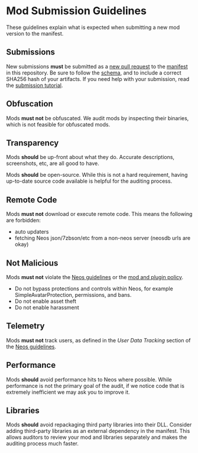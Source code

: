 # Mod Submission Guidelines

These guidelines explain what is expected when submitting a new mod version to the manifest.

## Submissions

New submissions **must** be submitted as a [new pull request] to the [manifest] in this repository. Be sure to follow the [schema], and to include a correct SHA256 hash of your artifacts. If you need help with your submission, read the [submission tutorial].

## Obfuscation

Mods **must not** be obfuscated. We audit mods by inspecting their binaries, which is not feasible for obfuscated mods.

## Transparency

Mods **should** be up-front about what they do. Accurate descriptions, screenshots, etc, are all good to have.

Mods **should** be open-source. While this is not a hard requirement, having up-to-date source code available is helpful for the auditing process.

## Remote Code

Mods **must not** download or execute remote code. This means the following are forbidden:

- auto updaters
- fetching Neos json/7zbson/etc from a non-neos server (neosdb urls are okay)

## Not Malicious

Mods **must not** violate the [Neos guidelines] or the [mod and plugin policy].

- Do not bypass protections and controls within Neos, for example SimpleAvatarProtection, permissions, and bans.
- Do not enable asset theft
- Do not enable harassment

## Telemetry

Mods **must not** track users, as defined in the *User Data Tracking* section of the [Neos guidelines].

## Performance

Mods **should** avoid performance hits to Neos where possible. While performance is not the primary goal of the audit, if we notice code that is extremely inefficient we may ask you to improve it.

## Libraries

Mods **should** avoid repackaging third party libraries into their DLL. Consider adding third-party libraries as an external dependency in the manifest. This allows auditors to review your mod and libraries separately and makes the auditing process much faster.

<!-- Links -->
[manifest]: ../manifest.json
[mod and plugin policy]: https://wiki.neos.com/Mod_%26_Plugin_Policy
[Neos guidelines]: https://docs.google.com/document/d/1G_-PaxSp8rGYeHUIXK-19b2VqOLlpOZ18e7DrOwNjG4/edit
[new pull request]: https://github.com/neos-modding-group/neos-mod-manifest/compare
[schema]: schema.md
[submission tutorial]: submission-tutorial.md
